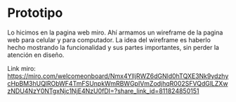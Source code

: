 # Prototipo

Lo hicimos en la pagina web miro. Ahí armamos un wireframe de la pagina web para celular y para computador. La idea del wireframe es haberlo hecho mostrando la funcionalidad y sus partes importantes, sin perder la atención en diseño.

Link miro: https://miro.com/welcomeonboard/Nmx4YlljRWZ6dGNld0hTQXE3Nk9ydzhycHpBM3hUQlRObWF4TmFSUnpkWmRBWGpIVmZodjhqR002SFVQdGlLZXwzNDU4NzY0NTgxNjc1NjE4NzU0fDI=?share_link_id=811824850151